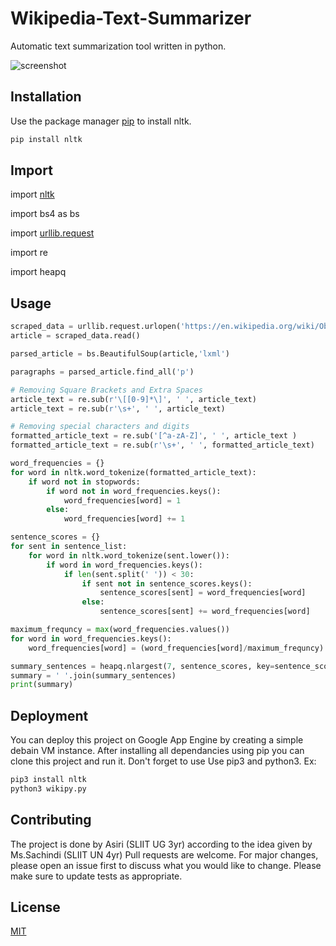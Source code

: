 # Wikipedia-Text-Summarizer
Automatic text summarization tool written in python.

 ![screenshot](https://github.com/asirihewage/Wikipedia-Text-Summarizer/blob/master/nlp%20sum%20impl.png) 

## Installation

Use the package manager [pip](https://pip.pypa.io/en/stable/) to install nltk.
```bash
pip install nltk
```

## Import

import [nltk](https://www.nltk.org/install.html)

import bs4 as bs  

import [urllib.request](https://github.com/python/cpython/blob/3.7/Lib/urllib/request.py)

import re

import heapq 


## Usage

```python
scraped_data = urllib.request.urlopen('https://en.wikipedia.org/wiki/Object-oriented_programming')  
article = scraped_data.read()

parsed_article = bs.BeautifulSoup(article,'lxml')

paragraphs = parsed_article.find_all('p')
```

```python
# Removing Square Brackets and Extra Spaces
article_text = re.sub(r'\[[0-9]*\]', ' ', article_text)  
article_text = re.sub(r'\s+', ' ', article_text)
```


```python
# Removing special characters and digits
formatted_article_text = re.sub('[^a-zA-Z]', ' ', article_text )  
formatted_article_text = re.sub(r'\s+', ' ', formatted_article_text)  
```


```python
word_frequencies = {}  
for word in nltk.word_tokenize(formatted_article_text):  
    if word not in stopwords:
        if word not in word_frequencies.keys():
            word_frequencies[word] = 1
        else:
            word_frequencies[word] += 1
```

```python
sentence_scores = {}  
for sent in sentence_list:  
    for word in nltk.word_tokenize(sent.lower()):
        if word in word_frequencies.keys():
            if len(sent.split(' ')) < 30:
                if sent not in sentence_scores.keys():
                    sentence_scores[sent] = word_frequencies[word]
                else:
                    sentence_scores[sent] += word_frequencies[word]
```

```python
maximum_frequncy = max(word_frequencies.values())
for word in word_frequencies.keys():  
    word_frequencies[word] = (word_frequencies[word]/maximum_frequncy)
```

```python
summary_sentences = heapq.nlargest(7, sentence_scores, key=sentence_scores.get)
summary = ' '.join(summary_sentences)  
print(summary)  
```
## Deployment
You can deploy this project on Google App Engine by creating a simple debain VM instance. After installing all dependancies using pip you can clone this project and run it. Don't forget to use Use pip3 and python3. 
Ex: 
```python
pip3 install nltk
python3 wikipy.py
````

## Contributing
The project is done by Asiri (SLIIT UG 3yr) according to the idea given by Ms.Sachindi (SLIIT UN 4yr)
Pull requests are welcome. For major changes, please open an issue first to discuss what you would like to change.
Please make sure to update tests as appropriate.

## License
[MIT](https://choosealicense.com/licenses/mit/)
